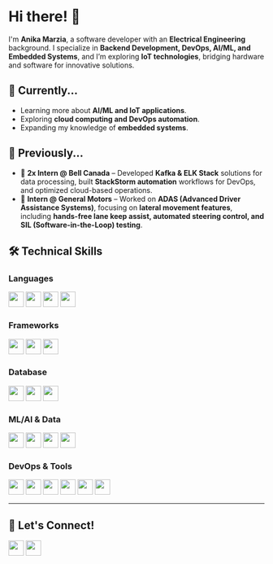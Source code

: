 # Hi there! 👋  

I'm **Anika Marzia**, a software developer with an **Electrical Engineering** background. I specialize in **Backend Development, DevOps, AI/ML, and Embedded Systems**, and I’m exploring **IoT technologies**, bridging hardware and software for innovative solutions.  


## 🔧 Currently...  
- Learning more about **AI/ML and IoT applications**.  
- Exploring **cloud computing and DevOps automation**.  
- Expanding my knowledge of **embedded systems**.  

## 📜 Previously...
- 🏢 **2x Intern @ Bell Canada** – Developed **Kafka & ELK Stack** solutions for data processing, built **StackStorm automation** workflows for DevOps, and optimized cloud-based operations.  
- 🚗 **Intern @ General Motors** – Worked on **ADAS (Advanced Driver Assistance Systems)**, focusing on **lateral movement features**, including **hands-free lane keep assist, automated steering control, and SIL (Software-in-the-Loop) testing**.  

## 🛠 Technical Skills

### Languages  
<p align="left">
  <img src="https://img.shields.io/badge/Java-blue?style=for-the-badge&logo=java" height="30">
  <img src="https://img.shields.io/badge/Python-blue?style=for-the-badge&logo=python" height="30">
  <img src="https://img.shields.io/badge/C++-blue?style=for-the-badge&logo=c%2B%2B" height="30">
  <img src="https://img.shields.io/badge/JavaScript-yellow?style=for-the-badge&logo=javascript" height="30">
</p>

### Frameworks  
<p align="left">
  <img src="https://img.shields.io/badge/Flask-black?style=for-the-badge&logo=flask" height="30">
  <img src="https://img.shields.io/badge/React-blue?style=for-the-badge&logo=react" height="30">
  <img src="https://img.shields.io/badge/Node.js-green?style=for-the-badge&logo=node.js" height="30">
</p>

### Database  
<p align="left">
  <img src="https://img.shields.io/badge/MySQL-blue?style=for-the-badge&logo=mysql" height="30">
  <img src="https://img.shields.io/badge/PostgreSQL-blue?style=for-the-badge&logo=postgresql" height="30">
  <img src="https://img.shields.io/badge/MongoDB-green?style=for-the-badge&logo=mongodb" height="30">
</p>

### ML/AI & Data  
<p align="left">
  <img src="https://img.shields.io/badge/TensorFlow-orange?style=for-the-badge&logo=tensorflow" height="30">
  <img src="https://img.shields.io/badge/NumPy-blue?style=for-the-badge&logo=numpy" height="30">
  <img src="https://img.shields.io/badge/Pandas-purple?style=for-the-badge&logo=pandas" height="30">
  <img src="https://img.shields.io/badge/scikit--learn-orange?style=for-the-badge&logo=scikit-learn" height="30">
</p>

### DevOps & Tools  
<p align="left">
  <img src="https://img.shields.io/badge/Git-red?style=for-the-badge&logo=git" height="30">
  <img src="https://img.shields.io/badge/Docker-blue?style=for-the-badge&logo=docker" height="30">
  <img src="https://img.shields.io/badge/Kubernetes-blue?style=for-the-badge&logo=kubernetes" height="30">
  <img src="https://img.shields.io/badge/Linux-yellow?style=for-the-badge&logo=linux" height="30">
  <img src="https://img.shields.io/badge/JIRA-blue?style=for-the-badge&logo=jira" height="30">
  <img src="https://img.shields.io/badge/Ansible-black?style=for-the-badge&logo=ansible" height="30">
</p>

---

## 📍 Let's Connect!  
<p align="left">
  <a href="your-linkedin-url"><img src="https://img.shields.io/badge/LinkedIn-blue?style=for-the-badge&logo=linkedin" height="30"></a>
  <a href="https://github.com/anikamarzia"><img src="https://img.shields.io/badge/GitHub-black?style=for-the-badge&logo=github" height="30"></a>
</p>


